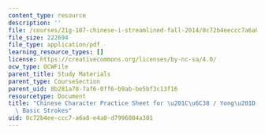 ```yaml
---
content_type: resource
description: ''
file: /courses/21g-107-chinese-i-streamlined-fall-2014/0c72b4eeccc7a6a8e4a0d7996004a301_MIT21G_107F14_Yong.pdf
file_size: 222694
file_type: application/pdf
learning_resource_types: []
license: https://creativecommons.org/licenses/by-nc-sa/4.0/
ocw_type: OCWFile
parent_title: Study Materials
parent_type: CourseSection
parent_uid: 8b281a78-7af6-0ff6-b9ab-be5bf3c13f16
resourcetype: Document
title: "Chinese Character Practice Sheet for \u201C\u6C38 / Yong\u201D and the Eight\
  \ Basic Strokes"
uid: 0c72b4ee-ccc7-a6a8-e4a0-d7996004a301
---
```

